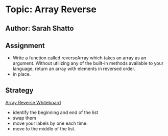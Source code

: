 # Topic: Array Reverse

## Author: Sarah Shatto

## Assignment

- Write a function called reverseArray which takes an array as an argument. Without utilizing any of the built-in methods available to your language, return an array with elements in reversed order.
- in place. 

## Strategy

[ Array Reverse Whiteboard](./../whiteboard/BSWhiteboardCC03.jpeg)

- identify the beginning and end of the list
- swap them
- move your labels by one each time.
- move to the middle of the list.  